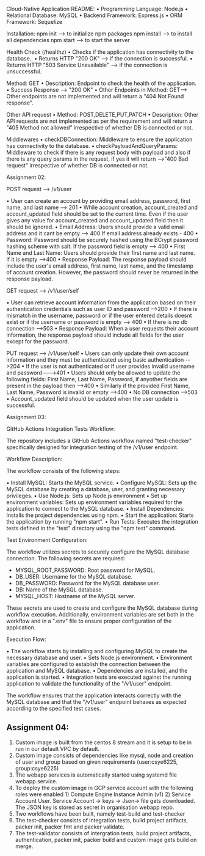 Cloud-Native Application README:
•	Programming Language: Node.js
•	Relational Database: MySQL
•	Backend Framework: Express.js
•	ORM Framework: Sequelize

Installation:
npm init --> to initialize npm packages
npm install —> to install all dependencies
npm start —> to start the server

Health Check (/healthz)
•	Checks if the application has connectivity to the database..
•	Returns HTTP "200 OK" —> if the connection is successful.
•	Returns HTTP "503 Service Unavailable" —> if the connection is unsuccessful.

Method: GET
•	Description: Endpoint to check the health of the application.
•	Success Response —> "200 OK"
•	Other Endpoints in Method: GET—> Other endpoints are not implemented and will return a "404 Not Found response".

Other API request
•	Method: POST,DELETE,PUT,PATCH
•	Description: Other API requests are not implemented as per the requirement and will return a "405 Method not allowed" irrespective of whether DB is connected or not.

Middlewares
•	checkDBConnection: Middleware to ensure the application has connectivity to the database.
•	checkPayloadAndQueryParams: Middleware to check if there is any request body with payload and also if there is any query params in the request, if yes it will return —>"400 Bad request" irrespective of whether DB is connected or not.

Assignment 02:

POST request --> /v1/user

• User can create an account by providing email address, password, first name, and last name --> 201
• While account creation, account_created and account_updated field should be set to the current time. Even if the user gives any value for account_created and account_updated field then it should be ignored.
• Email Address: Users should provide a valid email address and it cant be empty --> 400
                 If email address already exists - 400
• Password: Password should be securely hashed using the BCrypt password hashing scheme with salt.
            If the password field is empty --> 400
• First Name and Last Name: Users should provide their first name and last name.
                            If it is empty -->400
• Response Payload: The response payload should include the user's email address, first name, last name, and the timestamp of account creation. However, the password should never be returned in the response payload.

GET request --> /v1/user/self

• User can retrieve account information from the application based on their authentication credentials such as user ID and password -->200
• If there is mismatch in the username, password or if the user entered details doesnt exist or if the username or password is empty --> 400
• If there is no db connection -->503
• Response Payload: When a user requests their account information, the response payload should include all fields for the user except for the password.


PUT request --> /v1/user/self
• Users can only update their own account information and they must be authenticated using basic authentication -->204
• If the user is not authenticated or if user provides invalid username and password--->401
• Users should only be allowed to update the following fields: First Name, Last Name, Password, if anyother fields are present in the payload then -->400
• Similarly if the provided First Name, Last Name, Password is invalid or empty -->400
• No DB connection -->503
• Account_updated field should be updated when the user update is successful.

Assignment 03:

GitHub Actions Integration Tests Workflow:

 The repository includes a GitHub Actions workflow named "test-checker" specifically designed for integration testing of the /v1/user endpoint.

Workflow Description:

The workflow consists of the following steps:

• Install MySQL: Starts the MySQL service.
• Configure MySQL: Sets up the MySQL database by creating a database, user, and granting necessary privileges.
• Use Node.js: Sets up Node.js environment 
• Set up environment variables: Sets up environment variables required for the application to connect to the MySQL database.
• Install Dependencies: Installs the project dependencies using npm.
• Start the application: Starts the application by running "npm start".
• Run Tests: Executes the integration tests defined in the "test" directory using the "npm test" command.

Test Environment Configuration:

The workflow utilizes secrets to securely configure the MySQL database connection. The following secrets are required:

- MYSQL_ROOT_PASSWORD: Root password for MySQL.
- DB_USER: Username for the MySQL database.
- DB_PASSWORD: Password for the MySQL database user.
- DB: Name of the MySQL database.
- MYSQL_HOST: Hostname of the MySQL server.

These secrets are used to create and configure the MySQL database during workflow execution. Additionally, environment variables are set both in the workflow and in a ".env" file to ensure proper configuration of the application.

 Execution Flow:

• The workflow starts by installing and configuring MySQL to create the necessary database and user.
• Sets Node.js environment.
• Environment variables are configured to establish the connection between the application and MySQL database.
• Dependencies are installed, and the application is started.
• Integration tests are executed against the running application to validate the functionality of the "/v1/user" endpoint.

The workflow ensures that the application interacts correctly with the MySQL database and that the "/v1/user" endpoint behaves as expected according to the specified test cases.

## Assignment 04:
 
1. Custom image is built from the centos 8 stream and it is setup to be in run in our default VPC by default.
2. Custom image consists of dependencies like mysql, node and creation of user and group based on given requirements (user:csye6225, group:csye6225)
3. The webapp services is automatically started using systemd file webapp.service.
4. To deploy the custom image in GCP service account with the following roles were enabled
       1) Compute Engine Instance Admin (v1)
       2) Service Account User.
    Service Account -> keys -> Json-> file gets downloaded.
    The JSON key is stored as secret in organisation webapp repo.
5. Two workflows have been built, namely test-build and test-checker
6. The test-checker consists of integration tests, build project artifacts, packer init, packer fmt and packer validate.
7. The test-validator consists of intergration tests, build project artifacts, authentication, packer init, packer build and custom image gets build on merge.
